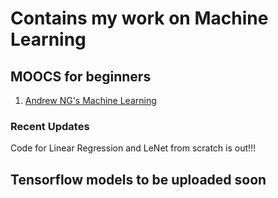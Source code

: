 # Contains my work on Machine Learning 

## MOOCS for beginners

1. [Andrew NG's Machine Learning](https://www.coursera.org/learn/machine-learning/home/welcome)

### Recent Updates

Code for Linear Regression and LeNet from scratch is out!!!

## Tensorflow models to be uploaded soon
